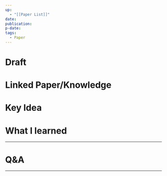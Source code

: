 ```yaml
---
up:
  - "[[Paper List]]"
date: 
publication: 
p-date: 
tags:
  - Paper
---
```

# Draft
# Linked Paper/Knowledge
# Key Idea
# What I learned
---
# Q&A
---
